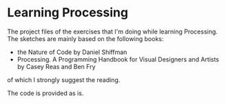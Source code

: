 # Learning Processing

The project files of the exercises that I'm doing while learning Processing.
The sketches are mainly based on the following books:

- the Nature of Code by Daniel Shiffman
- Processing. A Programming Handbook for Visual Designers and Artists by Casey Reas and Ben Fry

of which I strongly suggest the reading.

The code is provided as is.
